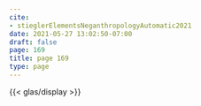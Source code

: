 ```yaml
---
cite:
- stieglerElementsNeganthropologyAutomatic2021
date: 2021-05-27 13:02:50-07:00
draft: false
page: 169
title: page 169
type: page
---
```


{{< glas/display >}}